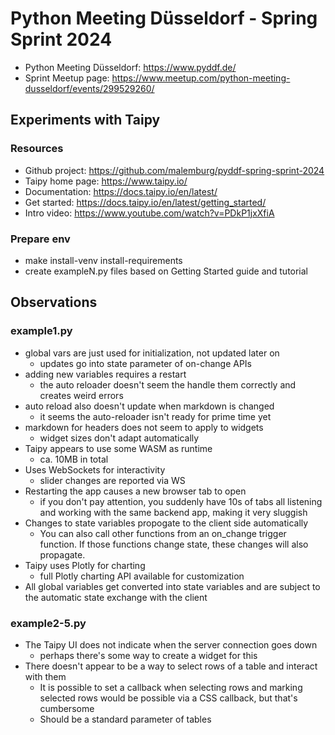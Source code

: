 # Python Meeting Düsseldorf - Spring Sprint 2024
- Python Meeting Düsseldorf: https://www.pyddf.de/
- Sprint Meetup page: https://www.meetup.com/python-meeting-dusseldorf/events/299529260/

## Experiments with Taipy

### Resources
- Github project: https://github.com/malemburg/pyddf-spring-sprint-2024
- Taipy home page: https://www.taipy.io/
- Documentation: https://docs.taipy.io/en/latest/
- Get started: https://docs.taipy.io/en/latest/getting_started/
- Intro video: https://www.youtube.com/watch?v=PDkP1jxXfiA

### Prepare env
- make install-venv install-requirements
- create exampleN.py files based on Getting Started guide and tutorial

## Observations

### example1.py
- global vars are just used for initialization, not updated later on
	- updates go into state parameter of on-change APIs
- adding new variables requires a restart
	- the auto reloader doesn't seem the handle them correctly and creates weird errors
- auto reload also doesn't update when markdown is changed
	- it seems the auto-reloader isn't ready for prime time yet
- markdown for headers does not seem to apply to widgets
	- widget sizes don't adapt automatically
- Taipy appears to use some WASM as runtime
	- ca. 10MB in total
- Uses WebSockets for interactivity
	- slider changes are reported via WS
- Restarting the app causes a new browser tab to open
	- if you don't pay attention, you suddenly have 10s of tabs all listening and working with the same backend app, making it very sluggish
- Changes to state variables propogate to the client side automatically
	- You can also call other functions from an on_change trigger function. If those functions change state, these changes will also propagate.
- Taipy uses Plotly for charting
	- full Plotly charting API available for customization
- All global variables get converted into state variables and are subject to the automatic state exchange with the client

### example2-5.py
- The Taipy UI does not indicate when the server connection goes down
	- perhaps there's some way to create a widget for this
- There doesn't appear to be a way to select rows of a table and interact with them
	- It is possible to set a callback when selecting rows and marking selected rows would be possible via a CSS callback, but that's cumbersome
	- Should be a standard parameter of tables
